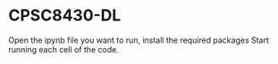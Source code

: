 # CPSC8430-DL
Open the ipynb file you want to run, install the required packages
Start running each cell of the code.
